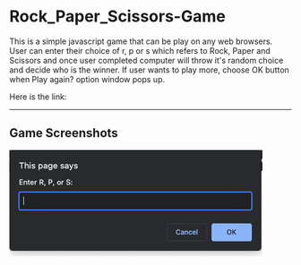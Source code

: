# Rock_Paper_Scissors-Game

This is a simple javascript game that can be play on any web browsers. User can enter their choice of r, p or s which refers to Rock, Paper and Scissors and once user completed computer will throw it's random choice and decide who is the winner. If user wants to play more, choose OK button when Play again? option window pops up.

Here is the link:

---

## Game Screenshots

![](./assets/images/userChoiceOption.png)
